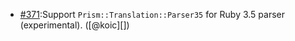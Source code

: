 * [#371](https://github.com/rubocop/rubocop-ast/pull/371):Support `Prism::Translation::Parser35` for Ruby 3.5 parser (experimental). ([@koic][])
